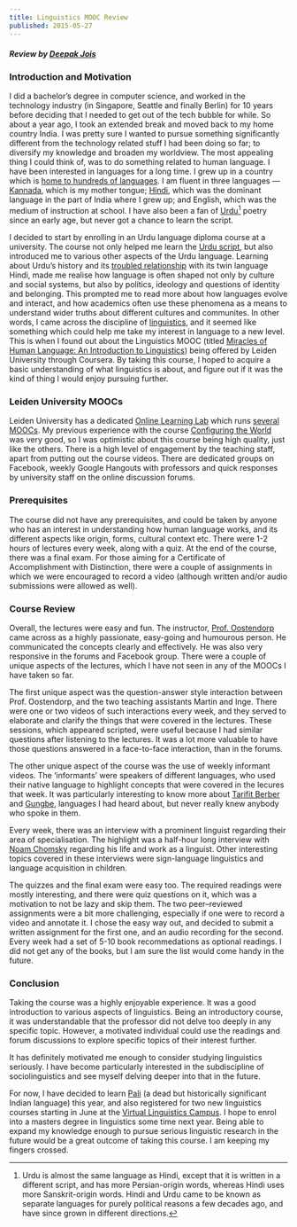 ```yaml
---
title: Linguistics MOOC Review
published: 2015-05-27
---
```


#### _Review by [Deepak Jois](http://deepak.jois.name)_


### Introduction and Motivation
I did a bachelor’s degree in computer science, and  worked in the technology industry (in Singapore, Seattle and finally Berlin) for 10 years before deciding that I needed to get out of the tech bubble for while. So about a year ago, I took an extended break and moved back to my home country India. I was pretty sure I wanted to pursue something significantly different from the technology related stuff I had been doing so far; to diversify my knowledge and broaden my worldview. The most appealing thing I could think of, was to do something related to human language. I have been interested in languages for a long time. I grew up in a country which is [home to hundreds of languages][lang-india]. I am fluent in three languages — [Kannada][kan], which is my mother tongue; [Hindi][hin], which was the dominant language in the part of India where I grew up; and English, which was the medium of instruction at school. I have also been a fan of [Urdu][urd][^1] poetry since an early age, but never got a chance to learn the script.

I decided to start by enrolling in an Urdu language diploma course at a university. The course not only helped me learn the [Urdu script][urd-script], but also introduced me to various other aspects of the Urdu language. Learning about Urdu’s history and its [troubled relationship][urd-hin] with its twin language Hindi, made me realise how language is often shaped not only by culture and social systems, but also by politics, ideology and questions of identity and belonging. This prompted me to read more about how languages evolve and interact, and how academics often use these phenomena as a means to understand wider truths about different cultures and communites. In other words, I came across the discipline of [linguistics], and it seemed like something which could help me take my interest in language to a new level. This is when I found out about the Linguistics MOOC (titled [Miracles of Human Language: An Introduction to Linguistics][mohl-mooc]) being offered by Leiden University through Coursera. By taking this course, I hoped to acquire a basic understanding of what linguistics is about, and figure out if it was the kind of thing I would enjoy pursuing further.

[lang-india]:http://www.ethnologue.com/country/IN/languages
[urd]:http://en.wikipedia.org/wiki/Urdu
[kan]:http://en.wikipedia.org/wiki/Kannada
[hin]:http://en.wikipedia.org/wiki/Hindi
[urd-script]:http://en.wikipedia.org/wiki/Urdu_alphabet
[urd-hin]:http://en.wikipedia.org/wiki/Hindi%E2%80%93Urdu_controversy
[linguistics]:http://en.wikipedia.org/wiki/Linguistics
[mohl-mooc]:https://www.coursera.org/course/humanlanguage

### Leiden University MOOCs
Leiden University has a dedicated [Online Learning Lab][oll] which runs [several MOOCs][leiden-moocs]. My previous experience with the course [Configuring the World][configuring-world] was very good, so I was optimistic about this course being high quality, just like the others. There is a high level of engagement by the teaching staff, apart from putting out the course videos. There are dedicated groups on Facebook, weekly Google Hangouts with professors and quick responses by university staff on the online discussion forums.

[oll]:http://leidenuniv.onlinelearninglab.org/
[leiden-moocs]:https://www.coursera.org/leiden
[configuring-world]:https://www.coursera.org/course/configuringworld

### Prerequisites
The course did not have any prerequisites, and could be taken by anyone who has an interest in understanding how human language works, and its different aspects like origin, forms, cultural context etc. There were 1-2 hours of lectures every week, along with a quiz. At the end of the course, there was a final exam. For those aiming for a Certificate of Accomplishment with Distinction, there were a couple of assignments in which we were encouraged to record a video (although written and/or audio submissions were allowed as well).

### Course Review
Overall, the lectures were easy and fun. The instructor, [Prof. Oostendorp][mvanoostendorp] came across as a highly passionate, easy-going and humourous person. He communicated the concepts clearly and effectively. He was also very responsive in the forums and Facebook group. There were a couple of unique aspects of the lectures, which I have not seen in any of the MOOCs I have taken so far.

The first unique aspect was the question-answer style interaction between Prof. Oostendorp, and the two teaching assistants Martin and Inge. There were one or two videos of such interactions every week, and they served to elaborate and clarify the things that were covered in the lectures. These sessions, which appeared scripted, were useful because I had similar questions after listening to the lectures. It was a lot more valuable to have those questions answered in a face-to-face interaction, than in the forums.

The other unique aspect of the course was the use of weekly informant videos. The ‘informants’ were speakers of different languages, who used their native language to highlight concepts that were covered in the lecures that week. It was particularly interesting to know more about [Tarifit Berber][berber] and [Gungbe][gungbe], languages I had heard about, but never really knew anybody who spoke in them.

Every week, there was an interview with a prominent linguist regarding their area of specialisation. The highlight was a half-hour long interview with [Noam Chomsky][chomsky] regarding his life and work as a linguist. Other interesting topics covered in these interviews were sign-language linguistics and language acquisition in children.

The quizzes and the final exam were easy too. The required readings were mostly interesting, and there were quiz questions on it, which was a motivation to not be lazy and skip them. The two peer–reviewed assignments were a bit more challenging, especially if one were to record a video and annotate it. I chose the easy way out, and decided to submit a written assignment for the first one, and an audio recording for the second. Every week had a set of 5-10 book recommedations as optional readings. I did not get any of the books, but I am sure the list would come handy in the future.

[mvanoostendorp]:https://www.coursera.org/instructor/mvanoostendorp
[berber]:http://en.wikipedia.org/wiki/Riffian_language
[gungbe]:http://en.wikipedia.org/wiki/Gbe_languages
[chomsky]:http://en.wikipedia.org/wiki/Noam_Chomsky

### Conclusion
Taking the course was a highly enjoyable experience. It was a good introduction to various aspects of linguistics. Being an introductory course, it was understandable that the professor did not delve too deeply in any specific topic. However, a motivated individual could  use the readings and forum discussions to explore specific topics of their interest further.

It has definitely motivated me enough to consider studying linguistics seriously. I have become particularly interested in the subdiscipline of sociolinguistics and see myself delving deeper into that in the future.

For now, I have decided to learn [Pali] (a dead but historically significant Indian language) this year, and also registered for two new linguistics courses starting in June at the [Virtual Linguistics Campus][VLC]. I hope to enrol into a masters degree in linguistics some time next year. Being able to expand my knowledge enough to pursue serious linguistic research in the future would be a great outcome of taking this course. I am keeping my fingers crossed.

[Pali]:http://en.wikipedia.org/wiki/Pali
[VLC]:http://linguistics.online.uni-marburg.de/

[^1]: Urdu is almost the same language as Hindi, except that it is written in a different script, and has more Persian-origin words, whereas Hindi uses more Sanskrit-origin words. Hindi and Urdu came to be known as separate languages for purely political reasons a few decades ago, and have since grown in different directions.

